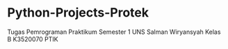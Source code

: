 # Python-Projects-Protek
Tugas Pemrograman Praktikum Semester 1 UNS 
Salman Wiryansyah Kelas B
K3520070
PTIK
